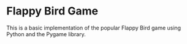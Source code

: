 # Flappy Bird Game

This is a basic implementation of the popular Flappy Bird game using Python and the Pygame library.